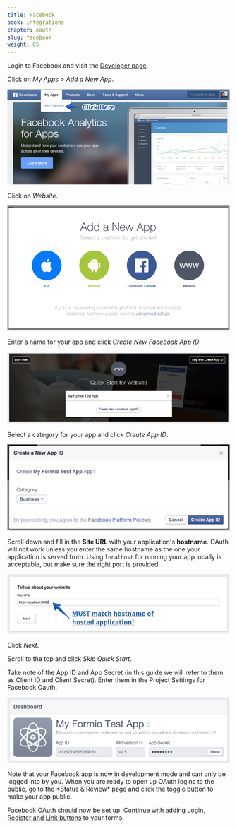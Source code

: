 ```yaml
---
title: Facebook
book: integrations
chapter: oauth
slug: facebook
weight: 65
---
```

Login to Facebook and visit the [Developer page](https://developers.facebook.com/).

Click on *My Apps > Add a New App*.

![](/assets/img/oauth/facebook-front-page.png)

Click on *Website*.

![](/assets/img/oauth/facebook-new-app-type.png)

Enter a name for your app and click *Create New Facebook App ID*.

![](/assets/img/oauth/facebook-quick-start.png)

Select a category for your app and click *Create App ID*.

![](/assets/img/oauth/facebook-new-app-id.png)

Scroll down and fill in the **Site URL** with your application's **hostname**. OAuth will not work unless you enter the same hostname as the one your application is served from. Using `localhost` for running your app locally is acceptable, but make sure the right port is provided.

![](/assets/img/oauth/facebook-new-app-url.png)

Click *Next*.

Scroll to the top and click *Skip Quick Start*.

Take note of the App ID and App Secret (in this guide we will refer to them as Client ID and Client Secret). Enter them in the Project Settings for Facebook Oauth.

![](/assets/img/oauth/facebook-app-settings-view.png)

<p class="note" markdown="1">Note that your Facebook app is now in development mode and can only be logged into by you. When you are ready to open up OAuth logins to the public, go to the *Status & Review* page and click the toggle button to make your app public.</p>

Facebook OAuth should now be set up. Continue with adding [Login, Register and Link buttons](#button) to your forms.
